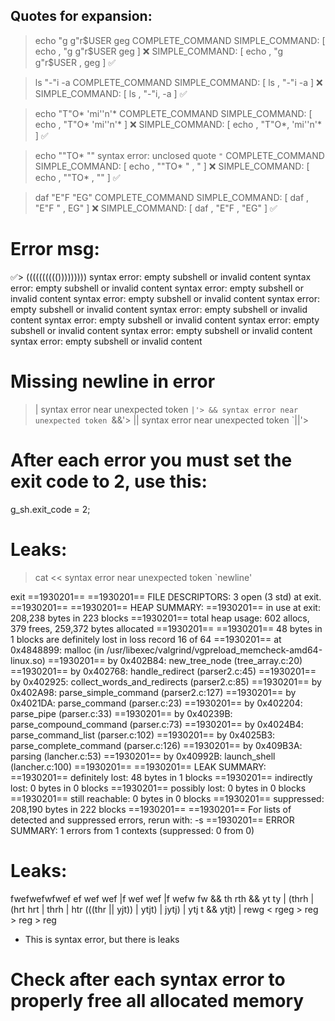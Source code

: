 ## Quotes for expansion:

<!-- ! of course you must split by space here -->
> echo "g g"r$USER geg
COMPLETE_COMMAND
  SIMPLE_COMMAND: [ echo ,  "g g"r$USER geg ]  ❌
  SIMPLE_COMMAND: [ echo ,  "g g"r$USER ,  geg ]      ✅

> ls "-"i -a
COMPLETE_COMMAND
  SIMPLE_COMMAND: [ ls ,  "-"i -a ]   ❌
  SIMPLE_COMMAND: [ ls ,  "-"i, -a ]  ✅

> echo "T"O* 'mi''n'*
COMPLETE_COMMAND
  SIMPLE_COMMAND: [ echo ,  "T"O* 'mi''n'* ]    ❌
  SIMPLE_COMMAND: [ echo ,  "T"O*, 'mi''n'* ]   ✅

> echo "\"TO* \""
syntax error: unclosed quote `"`
COMPLETE_COMMAND
  SIMPLE_COMMAND: [ echo ,  "\"TO* \" ,  " ] ❌
  SIMPLE_COMMAND: [ echo ,  "\"TO* ,  \"" ]  ✅

>  daf "E"F "EG"
COMPLETE_COMMAND
  SIMPLE_COMMAND: [ daf ,  "E"F " ,  EG" ] ❌
  SIMPLE_COMMAND: [ daf ,  "E"F ,  "EG" ]  ✅

# Error msg:
✅> (((((((((()))))))))
syntax error: empty subshell or invalid content
syntax error: empty subshell or invalid content
syntax error: empty subshell or invalid content
syntax error: empty subshell or invalid content
syntax error: empty subshell or invalid content
syntax error: empty subshell or invalid content
syntax error: empty subshell or invalid content
syntax error: empty subshell or invalid content
syntax error: empty subshell or invalid content
syntax error: empty subshell or invalid content

# Missing newline in error
> |
syntax error near unexpected token `|'>
> &&
syntax error near unexpected token `&&'>
> ||
syntax error near unexpected token `||'>

# After each error you must set the exit code to 2, use this:
g_sh.exit_code = 2;

# Leaks:
> cat <<
syntax error near unexpected token `newline'
> 
exit
==1930201== 
==1930201== FILE DESCRIPTORS: 3 open (3 std) at exit.
==1930201== 
==1930201== HEAP SUMMARY:
==1930201==     in use at exit: 208,238 bytes in 223 blocks
==1930201==   total heap usage: 602 allocs, 379 frees, 259,372 bytes allocated
==1930201== 
==1930201== 48 bytes in 1 blocks are definitely lost in loss record 16 of 64
==1930201==    at 0x4848899: malloc (in /usr/libexec/valgrind/vgpreload_memcheck-amd64-linux.so)
==1930201==    by 0x402B84: new_tree_node (tree_array.c:20)
==1930201==    by 0x402768: handle_redirect (parser2.c:45)
==1930201==    by 0x402925: collect_words_and_redirects (parser2.c:85)
==1930201==    by 0x402A98: parse_simple_command (parser2.c:127)
==1930201==    by 0x4021DA: parse_command (parser.c:23)
==1930201==    by 0x402204: parse_pipe (parser.c:33)
==1930201==    by 0x40239B: parse_compound_command (parser.c:73)
==1930201==    by 0x4024B4: parse_command_list (parser.c:102)
==1930201==    by 0x4025B3: parse_complete_command (parser.c:126)
==1930201==    by 0x409B3A: parsing (lancher.c:53)
==1930201==    by 0x40992B: launch_shell (lancher.c:100)
==1930201== 
==1930201== LEAK SUMMARY:
==1930201==    definitely lost: 48 bytes in 1 blocks
==1930201==    indirectly lost: 0 bytes in 0 blocks
==1930201==      possibly lost: 0 bytes in 0 blocks
==1930201==    still reachable: 0 bytes in 0 blocks
==1930201==         suppressed: 208,190 bytes in 222 blocks
==1930201== 
==1930201== For lists of detected and suppressed errors, rerun with: -s
==1930201== ERROR SUMMARY: 1 errors from 1 contexts (suppressed: 0 from 0)

# Leaks:
fwefwefwfwef ef wef wef |f wef wef |f wefw fw && th rth && yt ty | (thrh | (hrt hrt | thrh | htr (((thr || yjt)) | ytjt) | jytj) | ytj t && ytjt) | rewg < rgeg > reg > reg > reg
- This is syntax error, but there is leaks

# Check after each syntax error to properly free all allocated memory
